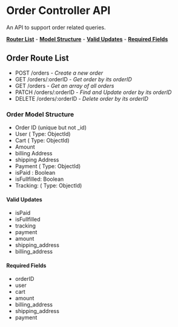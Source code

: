 # Order Controller API
An API to support order related queries.

[**Router List**](#order-router-list) - [**Model Structure**](#order-model-structure) - [**Valid Updates**](#valid-updates) - [**Required Fields**](#required-fields)

## Order Route List
- POST /orders - *Create a new order*
- GET /orders/:orderID - *Get order by its orderID*
- GET /orders - *Get an array of all orders*
- PATCH /orders/:orderID - *Find and Update order by its orderID*
- DELETE /orders/:orderID - *Delete order by its orderID*

### Order Model Structure
- Order ID (unique but not _id)
- User ( Type: ObjectId)
- Cart ( Type: ObjectId)
- Amount
- billing Address
- shipping Address
- Payment ( Type: ObjectId)
- isPaid : Boolean
- isFullfilled: Boolean 
- Tracking: ( Type: ObjectId)

#### Valid Updates
- isPaid
- isFullfilled
- tracking
- payment 
- amount
- shipping_address 
- billing_address

#### Required Fields
- orderID
- user
- cart
- amount
- billing_address
- shipping_address
- payment

